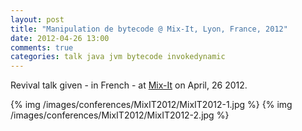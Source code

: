 ```yaml
---
layout: post
title: "Manipulation de bytecode @ Mix-It, Lyon, France, 2012"
date: 2012-04-26 13:00
comments: true
categories: talk java jvm bytecode invokedynamic
---
```


Revival talk given - in French - at [Mix-It](http://www.mix-it.fr/session/24/manipulation-de-bytecode-democratisons-la-magie) on April, 26 2012.

<script async class="speakerdeck-embed" data-id="4fa0ef1e5f48f70022059a6b" data-ratio="1.7777777777777777" src="//speakerdeck.com/assets/embed.js"></script>

{% img  /images/conferences/MixIT2012/MixIT2012-1.jpg %}
{% img  /images/conferences/MixIT2012/MixIT2012-2.jpg %}

